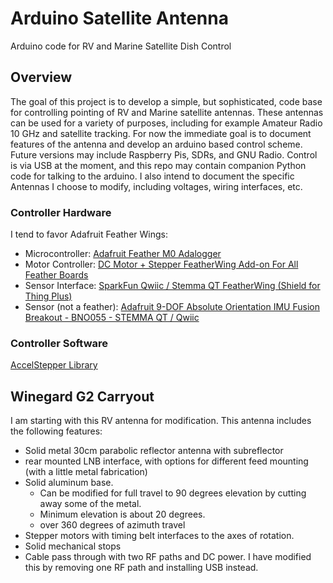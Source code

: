 # Arduino Satellite Antenna
Arduino code for RV and Marine Satellite Dish Control

## Overview
The goal of this project is to develop a simple, but sophisticated, code base for controlling pointing of RV and Marine satellite antennas.
These antennas can be used for a variety of purposes, including for example Amateur Radio 10 GHz and satellite tracking.
For now the immediate goal is to document features of the antenna and develop an arduino based control scheme.
Future versions may include Raspberry Pis, SDRs, and GNU Radio.
Control is via USB at the moment, and this repo may contain companion Python code for talking to the arduino.
I also intend to document the specific Antennas I choose to modify, including voltages, wiring interfaces, etc.

### Controller Hardware
I tend to favor Adafruit Feather Wings:
- Microcontroller: [Adafruit Feather M0 Adalogger](https://www.adafruit.com/product/2796)
- Motor Controller: [DC Motor + Stepper FeatherWing Add-on For All Feather Boards](https://www.adafruit.com/product/2927)
- Sensor Interface: [SparkFun Qwiic / Stemma QT FeatherWing (Shield for Thing Plus)](https://www.adafruit.com/product/4515)
- Sensor (not a feather): [Adafruit 9-DOF Absolute Orientation IMU Fusion Breakout - BNO055 - STEMMA QT / Qwiic](https://www.adafruit.com/product/4646)
  
### Controller Software
[AccelStepper Library](http://www.airspayce.com/mikem/arduino/AccelStepper/)

## Winegard G2 Carryout
I am starting with this RV antenna for modification.
This antenna includes the following features:
- Solid metal 30cm parabolic reflector antenna with subreflector
- rear mounted LNB interface, with options for different feed mounting (with a little metal fabrication)
- Solid aluminum base.
  - Can be modified for full travel to 90 degrees elevation by cutting away some of the metal.
  - Minimum elevation is about 20 degrees.
  - over 360 degrees of azimuth travel
- Stepper motors with timing belt interfaces to the axes of rotation.
- Solid mechanical stops
- Cable pass through with two RF paths and DC power.  I have modified this by removing one RF path and installing USB instead.
